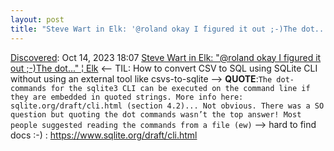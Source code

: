 ```yaml
---
layout: post
title: "Steve Wart in Elk: '@roland okay I figured it out ;-)The dot...' | Elk"
---
```

[Discovered](http://rolandtanglao.com/2020/07/29/p1-blogthis-checkvist-list-links-to-blog/): Oct 14, 2023 18:07 [Steve Wart in Elk: "@roland okay I figured it out ;-)The dot..." ¦ Elk](https://elk.zone/devdilettante.com/@swart@mastodon.cloud/111234777959115159) <-- TIL: How to convert CSV to SQL using SQLite CLI without using an external tool like csvs-to-sqlite --> **QUOTE**:`The dot-commands for the sqlite3 CLI can be executed on the command line if they are embedded in quoted strings. More info here: sqlite.org/draft/cli.html (section 4.2)... Not obvious. There was a SO question but quoting the dot commands wasn’t the top answer! Most people suggested reading the commands from a file (ew)` --> hard to find docs :-) : https://www.sqlite.org/draft/cli.html
